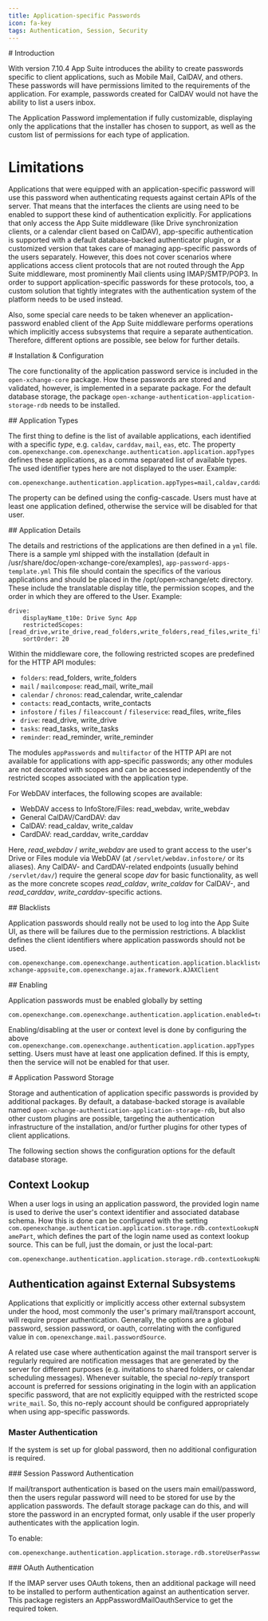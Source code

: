 ```yaml
---
title: Application-specific Passwords
icon: fa-key
tags: Authentication, Session, Security
---
```


# Introduction

With version 7.10.4 App Suite introduces the ability to create passwords specific to client applications, such as Mobile Mail, CalDAV, and others. These passwords will have permissions limited to the requirements of the application. For example, passwords created for CalDAV would not have the ability to list a users inbox.

The Application Password implementation if fully customizable, displaying only the applications that the installer has chosen to support, as well as the custom list of permissions for each type of application.

# Limitations

Applications that were equipped with an application-specific password will use this password when authenticating requests against certain APIs of the server. That means that the interfaces the clients are using need to be enabled to support these kind of authentication explicitly. For applications that only access the App Suite middleware (like Drive synchronization clients, or a calendar client based on CalDAV), app-specific authentication is supported with a default database-backed authenticator plugin, or a customized version that takes care of managing app-specific passwords of the users separately. However, this does not cover scenarios where applications access client protocols that are not routed through the App Suite middleware, most prominently Mail clients using IMAP/SMTP/POP3. In order to support application-specific passwords for these protocols, too, a custom solution that tightly integrates with the authentication system of the platform needs to be used instead.

Also, some special care needs to be taken whenever an application-password enabled client of the App Suite middleware performs operations which implicitly access subsystems that require a separate authentication. Therefore, different options are possible, see below for further details.

# Installation & Configuration

The core functionality of the application password service is included in the `open-xchange-core` package. How these passwords are stored and validated, however, is implemented in a separate package. For the default database storage, the package `open-xchange-authentication-application-storage-rdb` needs to be installed.


## Application Types

The first thing to define is the list of available applications, each identified with a specific *type*, e.g. ``caldav``, ``carddav``, ``mail``, ``eas``, etc. The property ``com.openexchange.com.openexchange.authentication.application.appTypes`` defines these applications, as a comma separated list of available types. The used identifier types here are not displayed to the user. Example:

```
com.openexchange.authentication.application.appTypes=mail,caldav,carddav,drive,dav,eas
```

The property can be defined using the config-cascade. Users must have at least one application defined, otherwise the service will be disabled for that user.

## Application Details

The details and restrictions of the applications are then defined in a ``yml`` file. There is a sample yml shipped with the installation (default in /usr/share/doc/open-xchange-core/examples), `app-password-apps-template.yml` This file should contain the specifics of the various applications and should be placed in the /opt/open-xchange/etc directory. These include the translatable display title, the permission scopes, and the order in which they are offered to the User. Example:

```
drive:
    displayName_t10e: Drive Sync App
    restrictedScopes: [read_drive,write_drive,read_folders,write_folders,read_files,write_files]
    sortOrder: 20
```

Within the middleware core, the following restricted scopes are predefined for the HTTP API modules:

- ``folders``: read_folders, write_folders
- ``mail`` / ``mailcompose``: read_mail, write_mail
- ``calendar`` / ``chronos``: read_calendar, write_calendar
- ``contacts``: read_contacts, write_contacts
- ``infostore`` / ``files`` / ``fileaccount`` / ``fileservice``: read_files, write_files
- ``drive``: read_drive, write_drive
- ``tasks``: read_tasks, write_tasks
- ``reminder``: read_reminder, write_reminder

The modules ``appPasswords`` and ``multifactor`` of the HTTP API are not available for applications with app-specific passwords; any other modules are not decorated with scopes and can be accessed independently of the restricted scopes associated with the application type.

For WebDAV interfaces, the following scopes are available:

- WebDAV access to InfoStore/Files: read_webdav, write_webdav
- General CalDAV/CardDAV: dav
- CalDAV: read_caldav, write_caldav
- CardDAV: read_carddav, write_carddav

Here, *read_webdav* / *write_webdav* are used to grant access to the user's Drive or Files module via WebDAV (at ``/servlet/webdav.infostore/`` or its aliases). Any CalDAV- and CardDAV-related endpoints (usually behind ``/servlet/dav/``) require the general scope *dav* for basic functionality, as well as the more concrete scopes *read_caldav*, *write_caldav* for CalDAV-, and *read_carddav*, *write_carddav*-specific actions.


## Blacklists

Application passwords should really not be used to log into the App Suite UI, as there will be failures due to the permission restrictions. A blacklist defines the client identifiers where application passwords should not be used.

```
com.openexchange.com.openexchange.authentication.application.blacklistedClients=open-xchange-appsuite,com.openexchange.ajax.framework.AJAXClient
```

## Enabling

Application passwords must be enabled globally by setting

```
com.openexchange.com.openexchange.authentication.application.enabled=true
```

Enabling/disabling at the user or context level is done by configuring the above `com.openexchange.com.openexchange.authentication.application.appTypes` setting.  Users must have at least one application defined.  If this is empty, then the service will not be enabled for that user.


# Application Password Storage

Storage and authentication of application specific passwords is provided by additional packages. By default, a database-backed storage is available named `open-xchange-authentication-application-storage-rdb`, but also other custom plugins are possible, targeting the authentication infrastructure of the installation, and/or further plugins for other types of client applications.

The following section shows the configuration options for the default database storage.

## Context Lookup

When a user logs in using an application password, the provided login name is used to derive the user's context identifier and associated database schema. How this is done can be configured with the setting `com.openexchange.authentication.application.storage.rdb.contextLookupNamePart`, which defines the part of the login name used as context lookup source.  This can be full, just the domain, or just the local-part:
```
com.openexchange.authentication.application.storage.rdb.contextLookupNamePart=domain
```

## Authentication against External Subsystems

Applications that explicitly or implicitly access other external subsystem under the hood, most commonly the user's primary mail/transport account, will require proper authentication. Generally, the options are a global password, session password, or oauth, correlating with the configured value in ``com.openexchange.mail.passwordSource``.

A related use case where authentication against the mail transport server is regularly required are notification messages that are generated by the server for different purposes (e.g. invitations to shared folders, or calendar scheduling messages). Whenever suitable, the special *no-reply* transport account is preferred for sessions originating in the login with an application specific password, that are not explicitly equipped with the restricted scope `write_mail`. So, this no-reply account should be configured appropriately when using app-specific passwords.

### Master Authentication

If the system is set up for global password, then no additional configuration is required.

### Session Password Authentication

If mail/transport authentication is based on the users main email/password, then the users regular password will need to be stored for use by the application passwords. The default storage package can do this, and will store the password in an encrypted format, only usable if the user properly authenticates with the application login.

To enable:

```
com.openexchange.authentication.application.storage.rdb.storeUserPassword=true
```

### OAuth Authentication

If the IMAP server uses OAuth tokens, then an additional package will need to be installed to perform authentication against an authentication server. This package registers an AppPasswordMailOauthService to get the required token.
